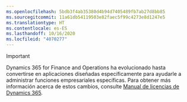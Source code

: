 ```yaml
---
ms.openlocfilehash: 5bdb3f4ab35380d4b94d7405489fb7ab27d8bb85
ms.sourcegitcommit: 11a61db54119503e82faec5f99c4273e8d1247e5
ms.translationtype: HT
ms.contentlocale: es-ES
ms.lasthandoff: 10/16/2020
ms.locfileid: "4070277"
---
```

> [!IMPORTANT]
> Dynamics 365 for Finance and Operations ha evolucionado hasta convertirse en aplicaciones diseñadas específicamente para ayudarle a administrar funciones empresariales específicas. Para obtener más información acerca de estos cambios, consulte [Manual de licencias de Dynamics 365](https://mbs.microsoft.com/Files/public/365/Dynamics365LicensingGuide.pdf).
 
